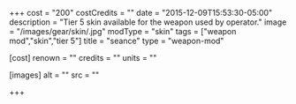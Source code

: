 +++
cost = "200"
costCredits = ""
date = "2015-12-09T15:53:30-05:00"
description = "Tier 5 skin available for the weapon used by operator."
image = "/images/gear/skin/.jpg"
modType = "skin"
tags = ["weapon mod","skin","tier 5"]
title = "seance"
type = "weapon-mod"

[cost]
  renown = ""
  credits = ""
  units = ""

[images]
  alt = ""
  src = ""

+++
